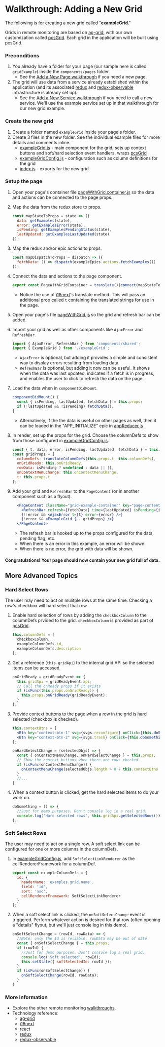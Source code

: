 Walkthrough: Adding a New Grid
==============================

The following is for creating a new grid called "**exampleGrid**."

Grids in remote monitoring are based on [ag-grid][ag-grid], with our own customization called [pcsGrid][pcsGrid]. Each grid in the application will be built using pcsGrid.

### Preconditions
1. You already have a folder for your page (our sample here is called `gridExample`) inside the `components/pages` folder.
    - See the [Add a New Page walkthrough](addNewPage.md) if you need a new page.
1. The grid will use data from a service already established within the application (and its associated [redux][redux] and [redux-observable][redux-obs] infrastructure is already set up).
    - See the [Add a New Service walkthrough](addNewService.md) if you need to call a new service. We'll use the example service set up in that walkthrough for our new grid example.


### Create the new grid
1. Create a folder named `exampleGrid` inside your page's folder.
1. Create 3 files in the new folder. See the individual example files for more details and comments inline.
    - [exampleGrid.js](/src/walkthrough/components/pages/pageWithGrid/exampleGrid/exampleGrid.js) - main component for the grid, sets up context buttons and soft/hard selection event handlers, wraps [pcsGrid][pcsGrid]
    - [exampleGridConfig.js](/src/walkthrough/components/pages/pageWithGrid/exampleGrid/exampleGridConfig.js) - configuration such as column definitions for the grid
    - [index.js](/src/walkthrough/components/pages/pageWithGrid/exampleGrid/index.js) - exports for the new grid

### Setup the page
1. Open your page's container file [pageWithGrid.container.js](/src/walkthrough/components/pages/pageWithGrid/pageWithGrid.container.js) so the data and actions can be connected to the page props.
1. Map the data from the redux store to props.
    ```js
    const mapStateToProps = state => ({
      data: getExamples(state),
      error: getExamplesError(state),
      isPending: getExamplesPendingStatus(state),
      lastUpdated: getExamplesLastUpdated(state)
    });
    ```
1. Map the redux and/or epic actions to props.
    ```js
    const mapDispatchToProps = dispatch => ({
      fetchData: () => dispatch(exampleEpics.actions.fetchExamples())
    });
    ```
1. Connect the data and actions to the page component.
    ```js
    export const PageWithGridContainer = translate()(connect(mapStateToProps, mapDispatchToProps)(PageWithGrid));
    ```
    - Notice the use of [i18next][i18next]'s translate method. This will pass an additional prop called `t` containing the translated strings for use in the page.

1. Open your page's file [pageWithGrid.js](/src/walkthrough/components/pages/pageWithGrid/pageWithGrid.js) so the grid and refresh bar can be added.
1. Import your grid as well as other components like `AjaxError` and `RefreshBar`.
    ```js
    import { AjaxError, RefreshBar } from 'components/shared';
    import { ExampleGrid } from './exampleGrid';
    ```
    - `AjaxError` is optional, but adding it provides a simple and consistent way to display errors resulting from loading data.
    - `RefreshBar` is optional, but adding it now can be useful. It shows when the data was last updated, indicates if a fetch is in progress, and enables the user to click to refresh the data on the page.
1. Load the data when in `componentDidMount`.
    ```js
    componentDidMount() {
      const { isPending, lastUpdated, fetchData } = this.props;
      if (!lastUpdated && !isPending) fetchData();
    }
    ```
    - Alternatively, if the the data is useful on other pages as well, then it can be loaded in the "APP_INITIALIZE" epic in [appReducer.js](/src/store/reducers/appReducer.js)
1. In render, set up the props for the grid. Choose the columnDefs to show from those configured in [exampleGridConfig.js](/src/walkthrough/components/pages/pageWithGrid/exampleGrid/exampleGridConfig.js).
    ```js
    const { t, data, error, isPending, lastUpdated, fetchData } = this.props;
    const gridProps = {
      columnDefs: translateColumnDefs(this.props.t, this.columnDefs),
      onGridReady: this.onGridReady,
      rowData: isPending ? undefined : data || [],
      onContextMenuChange: this.onContextMenuChange,
      t: this.props.t
    };
    ```
1. Add your grid and `RefreshBar` to the `PageContent` (or in another component such as a flyout).
    ```jsx
      <PageContent className="grid-example-container" key="page-content">
        <RefreshBar refresh={fetchData} time={lastUpdated} isPending={isPending} t={t} />
        {!!error && <AjaxError t={t} error={error} />}
        {!error && <ExampleGrid {...gridProps} />}
      </PageContent>
      ```
    - The refresh bar is hooked up to the props configured for the data, pending flag, etc.
    - When there is an error in this example, an error will be shown.
    - When there is no error, the grid with data will be shown.


#### Congratulations! Your page should now contain your new grid full of data.

## More Advanced Topics

### Hard Select Rows
The user may need to act on mulitple rows at the same time. Checking a row's checkbox will hard select that row.

1. Enable hard selection of rows by adding the `checkboxColumn` to the columnDefs prvided to the grid. `checkboxColumn` is provided as part of [pcsGrid][pcsGrid].
    ```js
    this.columnDefs = [
      checkboxColumn,
      exampleColumnDefs.id,
      exampleColumnDefs.description
    ];
    ```
1. Get a reference (`this.gridApi`) to the internal grid API so the selected items can be accessed.
    ```js
    onGridReady = gridReadyEvent => {
      this.gridApi = gridReadyEvent.api;
      // Call the onReady props if it exists
      if (isFunc(this.props.onGridReady)) {
        this.props.onGridReady(gridReadyEvent);
      }
    };
    ```
1. Provide context buttons to the page when a row in the grid is hard selected (checkbox is checked).
    ```jsx
    this.contextBtns = [
      <Btn key="context-btn-1" svg={svgs.reconfigure} onClick={this.doSomething()}>Button 1</Btn>,
      <Btn key="context-btn-2" svg={svgs.trash} onClick={this.doSomethingElse()}>Button 2</Btn>
    ];
    ```
    ```js
    onHardSelectChange = (selectedObjs) => {
      const { onContextMenuChange, onHardSelectChange } = this.props;
      // Show the context buttons when there are rows checked.
      if (isFunc(onContextMenuChange)) {
        onContextMenuChange(selectedObjs.length > 0 ? this.contextBtns : null);
      }
      //...
    }
    ```
1. When a context button is clicked, get the hard selected items to do your work on.
    ```js
    doSomething = () => {
      //Just for demo purposes. Don't console log in a real grid.
      console.log('Hard selected rows', this.gridApi.getSelectedRows());
    };
    ```

### Soft Select Rows
The user may need to act on a single row. A soft select link can be configured for one or more columns in the columnDefs.

1. In [exampleGridConfig.js](/src/walkthrough/components/pages/pageWithGrid/exampleGrid/exampleGridConfig.js), add `SoftSelectLinkRenderer` as the cellRendererFramework for a columnDef.
    ```js
    export const exampleColumnDefs = {
      id: {
        headerName: 'examples.grid.name',
        field: 'id',
        sort: 'asc',
        cellRendererFramework: SoftSelectLinkRenderer
      }
    };
    ```
1. When a soft select link is clicked, the `onSoftSelectChange` event is triggered. Perform whatever action is desired for that row (often opening a "details" flyout, but we'll just console log in this demo).
    ```js
    onSoftSelectChange = (rowId, rowData) => {
      //Note: only the Id is reliable, rowData may be out of date
      const { onSoftSelectChange } = this.props;
      if (rowId) {
        //Just for demo purposes. Don't console log a real grid.
        console.log('Soft selected', rowId);
        this.setState({ softSelectedId: rowId });
      }
      if (isFunc(onSoftSelectChange)) {
        onSoftSelectChange(rowId, rowData);
      }
    }
    ```

### More Information

- Explore the other remote monitoring [walkthroughs](README.md).
- Technology reference:
    - [ag-grid][ag-grid]
    - [i18next][i18next]
    - [react][react]
    - [redux][redux]
    - [redux-observable][redux-obs]



[pcsGrid]: /src/components/shared/pcsGrid/pcsGrid.js

[ag-grid]: https://www.ag-grid.com/react-getting-started/
[i18next]: https://www.i18next.com/
[react]: https://reactjs.org/
[redux]: https://redux.js.org/
[redux-obs]: https://redux-observable.js.org
